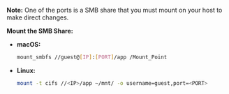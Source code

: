 **Note:** One of the ports is a SMB share that you must mount on your host to make direct changes.

**Mount the SMB Share:**

- **macOS:**

  ```bash
  mount_smbfs //guest@[IP]:[PORT]/app /Mount_Point
  ```
- **Linux:**


  ```bash
  mount -t cifs //<IP>/app ~/mnt/ -o username=guest,port=<PORT>
  ```


